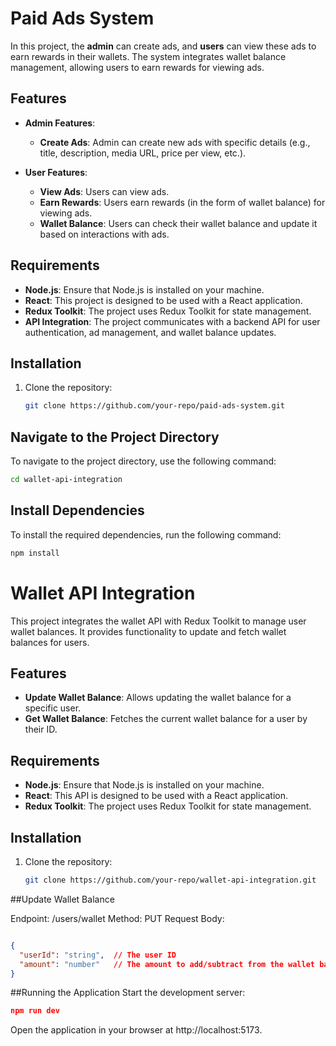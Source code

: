 # Paid Ads System

In this project, the **admin** can create ads, and **users** can view these ads to earn rewards in their wallets. The system integrates wallet balance management, allowing users to earn rewards for viewing ads.

## Features

- **Admin Features**:
  - **Create Ads**: Admin can create new ads with specific details (e.g., title, description, media URL, price per view, etc.).
  
- **User Features**:
  - **View Ads**: Users can view ads.
  - **Earn Rewards**: Users earn rewards (in the form of wallet balance) for viewing ads.
  - **Wallet Balance**: Users can check their wallet balance and update it based on interactions with ads.

## Requirements

- **Node.js**: Ensure that Node.js is installed on your machine.
- **React**: This project is designed to be used with a React application.
- **Redux Toolkit**: The project uses Redux Toolkit for state management.
- **API Integration**: The project communicates with a backend API for user authentication, ad management, and wallet balance updates.

## Installation

1. Clone the repository:
   ```bash
   git clone https://github.com/your-repo/paid-ads-system.git
## Navigate to the Project Directory

To navigate to the project directory, use the following command:

```bash
cd wallet-api-integration
```

## Install Dependencies

To install the required dependencies, run the following command:

```bash
npm install
```
# Wallet API Integration

This project integrates the wallet API with Redux Toolkit to manage user wallet balances. It provides functionality to update and fetch wallet balances for users.

## Features

- **Update Wallet Balance**: Allows updating the wallet balance for a specific user.
- **Get Wallet Balance**: Fetches the current wallet balance for a user by their ID.

## Requirements

- **Node.js**: Ensure that Node.js is installed on your machine.
- **React**: This API is designed to be used with a React application.
- **Redux Toolkit**: The project uses Redux Toolkit for state management.

## Installation

1. Clone the repository:
   ```bash
   git clone https://github.com/your-repo/wallet-api-integration.git
    ```
##Update Wallet Balance

Endpoint: /users/wallet
Method: PUT
Request Body:
```json

{
  "userId": "string",  // The user ID
  "amount": "number"   // The amount to add/subtract from the wallet balance
}
```
##Running the Application
Start the development server:

```json
npm run dev
```

Open the application in your browser at http://localhost:5173.
